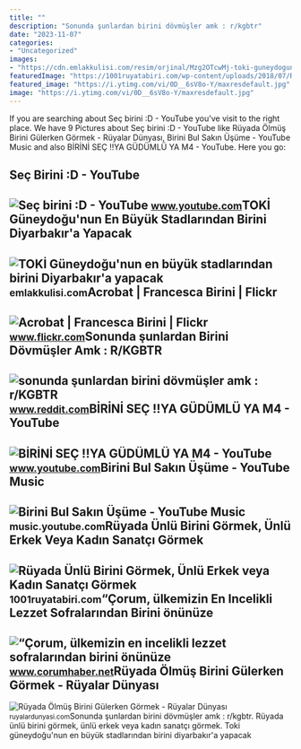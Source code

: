 ```yaml
---
title: ""
description: "Sonunda şunlardan birini dövmüşler amk : r/kgbtr"
date: "2023-11-07"
categories:
- "Uncategorized"
images:
- "https://cdn.emlakkulisi.com/resim/orjinal/Mzg2OTcwMj-toki-guneydogunun-en-buyuk-stadlarindan-birini-diyarbakira-yapacak.jpg"
featuredImage: "https://1001ruyatabiri.com/wp-content/uploads/2018/07/RUYADA-UNLU-BIRINI-GORMEK-SANATCI-SARKISI-KADIN-GORMEK-diyanet-900x506.jpg"
featured_image: "https://i.ytimg.com/vi/0D__6sV8o-Y/maxresdefault.jpg"
image: "https://i.ytimg.com/vi/0D__6sV8o-Y/maxresdefault.jpg"
---
```


If you are searching about Seç birini :D - YouTube you've visit to the right place. We have 9 Pictures about Seç birini :D - YouTube like Rüyada Ölmüş Birini Gülerken Görmek - Rüyalar Dünyası, Birini Bul Sakın Üşüme - YouTube Music and also BİRİNİ SEÇ !!YA GÜDÜMLÜ YA M4 - YouTube. Here you go:

Seç Birini :D - YouTube
-----------------------

 ![Seç birini :D - YouTube](https://i.ytimg.com/vi/1hxM4_oOVBQ/hq2.jpg?sqp=-oaymwEoCOADEOgC8quKqQMcGADwAQH4Ac4FgAL2CYoCDAgAEAEYfyAZKBMwDw==&rs=AOn4CLByTEFMQZOI4-21RVcsbWuYrN6K-A) <small>www.youtube.com</small>TOKİ Güneydoğu'nun En Büyük Stadlarından Birini Diyarbakır'a Yapacak
--------------------------------------------------------------------

 ![TOKİ Güneydoğu'nun en büyük stadlarından birini Diyarbakır'a yapacak](https://cdn.emlakkulisi.com/resim/orjinal/Mzg2OTcwMj-toki-guneydogunun-en-buyuk-stadlarindan-birini-diyarbakira-yapacak.jpg) <small>emlakkulisi.com</small>Acrobat | Francesca Birini | Flickr
-----------------------------------

 ![Acrobat | Francesca Birini | Flickr](https://live.staticflickr.com/1226/1400845131_d73a82f332.jpg) <small>www.flickr.com</small>Sonunda şunlardan Birini Dövmüşler Amk : R/KGBTR
------------------------------------------------

 ![sonunda şunlardan birini dövmüşler amk : r/KGBTR](https://preview.redd.it/sonunda-şunlardan-birini-dövmüşler-amk-v0-c0ub1q5fl7591.jpg?auto=webp&s=64ca540db11a56858889d42a3291358260208f4f) <small>www.reddit.com</small>BİRİNİ SEÇ !!YA GÜDÜMLÜ YA M4 - YouTube
---------------------------------------

 ![BİRİNİ SEÇ !!YA GÜDÜMLÜ YA M4 - YouTube](https://i.ytimg.com/vi/fYl_D8O0jyo/maxresdefault.jpg) <small>www.youtube.com</small>Birini Bul Sakın Üşüme - YouTube Music
--------------------------------------

 ![Birini Bul Sakın Üşüme - YouTube Music](https://i.ytimg.com/vi/0D__6sV8o-Y/maxresdefault.jpg) <small>music.youtube.com</small>Rüyada Ünlü Birini Görmek, Ünlü Erkek Veya Kadın Sanatçı Görmek
---------------------------------------------------------------

 ![Rüyada Ünlü Birini Görmek, Ünlü Erkek veya Kadın Sanatçı Görmek](https://1001ruyatabiri.com/wp-content/uploads/2018/07/RUYADA-UNLU-BIRINI-GORMEK-SANATCI-SARKISI-KADIN-GORMEK-diyanet-900x506.jpg) <small>1001ruyatabiri.com</small>“Çorum, ülkemizin En Incelikli Lezzet Sofralarından Birini önünüze
------------------------------------------------------------------

 ![“Çorum, ülkemizin en incelikli lezzet sofralarından birini önünüze](https://corumhabernet.teimg.com/crop/1280x720/corumhaber-net/images/haberler/2017/04/corum_ulkemizin_en_incelikli_lezzet_sofralarindan_birini_onunuze_seriyor_h66664_8be15.JPG) <small>www.corumhaber.net</small>Rüyada Ölmüş Birini Gülerken Görmek - Rüyalar Dünyası
-----------------------------------------------------

 ![Rüyada Ölmüş Birini Gülerken Görmek - Rüyalar Dünyası](http://ruyalardunyasi.com/wp-content/uploads/2019/12/ruyada-olmus-birini.jpg) <small>ruyalardunyasi.com</small>Sonunda şunlardan birini dövmüşler amk : r/kgbtr. Rüyada ünlü birini görmek, ünlü erkek veya kadın sanatçı görmek. Toki̇ güneydoğu'nun en büyük stadlarından birini diyarbakır'a yapacak

